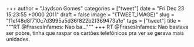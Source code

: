 
+++
author = "Jaydson Gomes"
categories = ["tweet"]
date = "Fri Dec 23 15:23:55 +0000 2011"
draft = false
image = "{TWEET_IMAGE}"
slug = "f1ef48d8f710c7d3995a5d36f822b2f369473a1e"
tags = ["tweet"]
title = """RT @FrasesInfames: Nao ba..."""
+++
RT @FrasesInfames: Nao bastava ser pobre, tinha que raspar os cartões telefônicos pra ver se gerava mais unidades.
